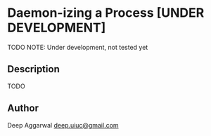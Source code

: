 Daemon-izing a Process [UNDER DEVELOPMENT]
======================

TODO
NOTE: Under development, not tested yet

Description
-----------
TODO


Author
------
Deep Aggarwal
deep.uiuc@gmail.com
